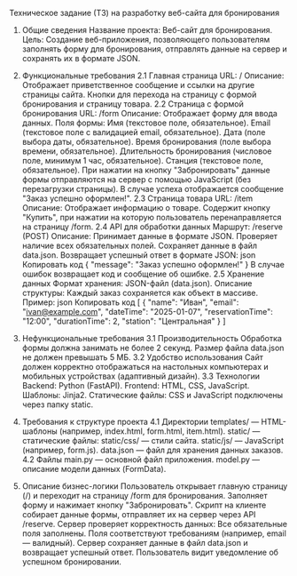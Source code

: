 
Техническое задание (ТЗ) на разработку веб-сайта для бронирования
1. Общие сведения
Название проекта: Веб-сайт для бронирования.
Цель: Создание веб-приложения, позволяющего пользователям заполнять форму для бронирования, отправлять данные на сервер и сохранять их в формате JSON.

2. Функциональные требования
2.1 Главная страница
URL: /
Описание:
Отображает приветственное сообщение и ссылки на другие страницы сайта.
Кнопки для перехода на страницу с формой бронирования и страницу товара.
2.2 Страница с формой бронирования
URL: /form
Описание:
Отображает форму для ввода данных.
Поля формы:
Имя (текстовое поле, обязательное).
Email (текстовое поле с валидацией email, обязательное).
Дата (поле выбора даты, обязательное).
Время бронирования (поле выбора времени, обязательное).
Длительность бронирования (числовое поле, минимум 1 час, обязательное).
Станция (текстовое поле, обязательное).
При нажатии на кнопку "Забронировать" данные формы отправляются на сервер с помощью JavaScript (без перезагрузки страницы).
В случае успеха отображается сообщение "Заказ успешно оформлен!".
2.3 Страница товара
URL: /item
Описание:
Отображает информацию о товаре.
Содержит кнопку "Купить", при нажатии на которую пользователь перенаправляется на страницу /form.
2.4 API для обработки данных
Маршрут: /reserve (POST)
Описание:
Принимает данные в формате JSON.
Проверяет наличие всех обязательных полей.
Сохраняет данные в файл data.json.
Возвращает успешный ответ в формате JSON:
json
Копировать код
{
  "message": "Заказ успешно оформлен!"
}
В случае ошибок возвращает код и сообщение об ошибке.
2.5 Хранение данных
Формат хранения: JSON-файл (data.json).
Описание структуры:
Каждый заказ сохраняется как объект в массиве.
Пример:
json
Копировать код
[
  {
    "name": "Иван",
    "email": "ivan@example.com",
    "dateTime": "2025-01-07",
    "reservationTime": "12:00",
    "durationTime": 2,
    "station": "Центральная"
  }
]
3. Нефункциональные требования
3.1 Производительность
Обработка формы должна занимать не более 2 секунд.
Размер файла data.json не должен превышать 5 МБ.
3.2 Удобство использования
Сайт должен корректно отображаться на настольных компьютерах и мобильных устройствах (адаптивный дизайн).
3.3 Технологии
Backend: Python (FastAPI).
Frontend: HTML, CSS, JavaScript.
Шаблоны: Jinja2.
Статические файлы: CSS и JavaScript подключены через папку static.
4. Требования к структуре проекта
4.1 Директории
templates/ — HTML-шаблоны (например, index.html, form.html, item.html).
static/ — статические файлы:
static/css/ — стили сайта.
static/js/ — JavaScript (например, form.js).
data.json — файл для хранения данных заказов.
4.2 Файлы
main.py — основной файл приложения.
model.py — описание модели данных (FormData).
5. Описание бизнес-логики
Пользователь открывает главную страницу (/) и переходит на страницу /form для бронирования.
Заполняет форму и нажимает кнопку "Забронировать".
Скрипт на клиенте собирает данные формы, отправляет их на сервер через API /reserve.
Сервер проверяет корректность данных:
Все обязательные поля заполнены.
Поля соответствуют требованиям (например, email — валидный).
Сервер сохраняет данные в файл data.json и возвращает успешный ответ.
Пользователь видит уведомление об успешном бронировании.

